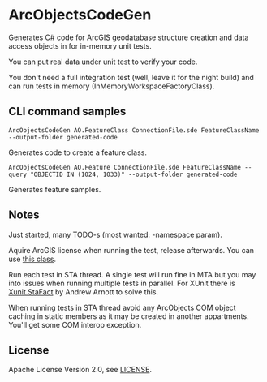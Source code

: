 # ArcObjectsCodeGen
Generates C# code for ArcGIS geodatabase structure creation and data access objects in for in-memory unit tests.

You can put real data under unit test to verify your code.

You don't need a full integration test (well, leave it for the night build) and can run tests in memory (InMemoryWorkspaceFactoryClass).

## CLI command samples

`ArcObjectsCodeGen AO.FeatureClass ConnectionFile.sde FeatureClassName --output-folder generated-code`

Generates code to create a feature class.

`ArcObjectsCodeGen AO.Feature ConnectionFile.sde FeatureClassName --query "OBJECTID IN (1024, 1033)" --output-folder generated-code`

Generates feature samples.

## Notes

Just started, many TODO-s (most wanted: -namespace param).

Aquire ArcGIS license when running the test, release afterwards. You can use [this class](./src/ArcObjectsCodeGen/AoGenerators/ArcGisLicense.cs).

Run each test in STA thread. A single test will run fine in MTA but you may into issues when running multiple tests in parallel.
For XUnit there is [Xunit.StaFact](https://www.fuget.org/packages/Xunit.StaFact) by Andrew Arnott to solve this.

When running tests in STA thread avoid any ArcObjects COM object caching in static members as it may be created in another appartments. You'll get some COM interop exception.

## License
Apache License Version 2.0, see [LICENSE](./LICENSE). 
